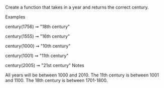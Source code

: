 Create a function that takes in a year and returns the correct century.

Examples

century(1756) ➞ "18th century"

century(1555) ➞ "16th century"

century(1000) ➞ "10th century"

century(1001) ➞ "11th century"

century(2005) ➞ "21st century"
Notes

All years will be between 1000 and 2010.
The 11th century is between 1001 and 1100.
The 18th century is between 1701-1800.
